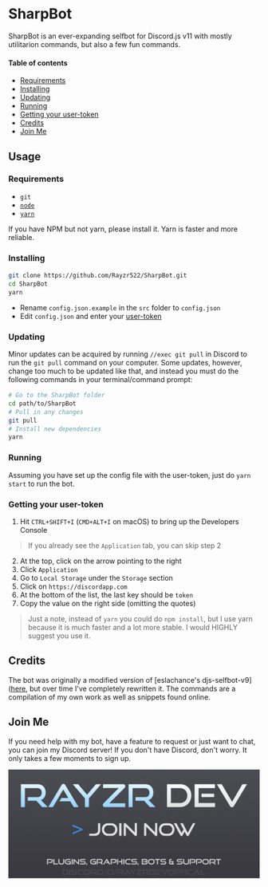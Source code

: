 # SharpBot
SharpBot is an ever-expanding selfbot for Discord.js v11 with mostly utilitarion commands, but also a few fun commands.

#### Table of contents
- [Requirements](#requirements)
- [Installing](#installing)
- [Updating](#updating)
- [Running](#running)
- [Getting your user-token](#getting-your-user-token)
- [Credits](#credits)
- [Join Me](#join-me)

## Usage
### Requirements
- `git`
- [`node`](https://nodejs.org/en/download/current/)
- [`yarn`](https://yarnpkg.com/docs/install)

If you have NPM but not yarn, please install it. Yarn is faster and more reliable.

### Installing

```bash
git clone https://github.com/Rayzr522/SharpBot.git
cd SharpBot
yarn
```

- Rename `config.json.example` in the `src` folder to `config.json`
- Edit `config.json` and enter your [user-token](#getting-your-user-token)

### Updating
Minor updates can be acquired by running `//exec git pull` in Discord to run the `git pull` command on your computer. Some updates, however, change too much to be updated like that, and instead you must do the following commands in your terminal/command prompt:

```bash
# Go to the SharpBot folder
cd path/to/SharpBot
# Pull in any changes
git pull
# Install new dependencies
yarn
```

### Running
Assuming you have set up the config file with the user-token, just do `yarn start` to run the bot.

### Getting your user-token
1. Hit `CTRL+SHIFT+I` (`CMD+ALT+I` on macOS) to bring up the Developers Console
> If you already see the `Application` tab, you can skip step 2
2. At the top, click on the arrow pointing to the right
3. Click `Application`
4. Go to `Local Storage` under the `Storage` section
5. Click on `https://discordapp.com`
6. At the bottom of the list, the last key should be `token`
7. Copy the value on the right side (omitting the quotes)

> Just a note, instead of `yarn` you could do `npm install`, but I use yarn because it is much faster and a lot more stable. I would HIGHLY suggest you use it.

## Credits
The bot was originally a modified version of [eslachance's djs-selfbot-v9]([here](https://github.com/eslachance/djs-selfbot-v9), but over time I've completely rewritten it. The commands are a compilation of my own work as well as snippets found online.

## Join Me
If you need help with my bot, have a feature to request or just want to chat, you can join my Discord server! If you don't have Discord, don't worry. It only takes a few moments to sign up.

[![Discord Badge](https://github.com/Rayzr522/ProjectResources/raw/master/RayzrDev/badge-small.png)](https://discord.io/rayzrdevofficial)